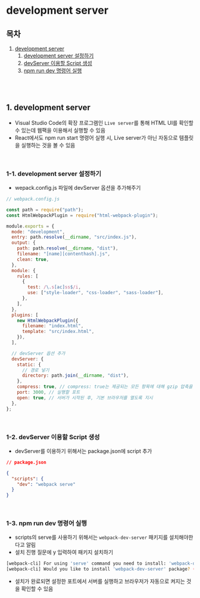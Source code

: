 # development server

## 목차

1. [development server](#1-development-server)
    1. [development server 설정하기](#1-1-development-server-설정하기)
    2. [devServer 이용할 Script 생성](#1-2-devserver-이용할-script-생성)
    3. [npm run dev 명령어 실행](#1-3-npm-run-dev-명령어-실행)

<br/>
<br/>

## 1. development server

- Visual Studio Code의 확장 프로그램인 `Live server`를 통해 HTML UI를 확인할 수 있는데 웹팩을 이용해서 실행할 수 있음
- React에서도 npm run start 명령어 실행 시, Live server가 아닌 자동으로 템플릿을 실행하는 것을 볼 수 있음

<br/>

### 1-1. development server 설정하기

- wepack.config.js 파일에 devServer 옵션을 추가해주기

```js
// webpack.config.js

const path = require("path");
const HtmlWebpackPlugin = require("html-webpack-plugin");

module.exports = {
  mode: "development",
  entry: path.resolve(__dirname, "src/index.js"),
  output: {
    path: path.resolve(__dirname, "dist"),
    filename: "[name][contenthash].js",
    clean: true,
  },
  module: {
    rules: [
      {
        test: /\.s[ac]ss$/i,
        use: ["style-loader", "css-loader", "sass-loader"],
      },
    ],
  },
  plugins: [
    new HtmlWebpackPlugin({
      filename: "index.html",
      template: "src/index.html",
    }),
  ],

  // devServer 옵션 추가
  devServer: {
    static: {
      // 경로 넣기
      directory: path.join(__dirname, "dist"),
    },
    compress: true, // compress: true는 제공되는 모든 항목에 대해 gzip 압축을 활성화함
    port: 3000, // 실행할 포트
    open: true, // 서버가 시작된 후, 기본 브라우저를 열도록 지시
  },
};
```

<br/>

### 1-2. devServer 이용할 Script 생성

- devServer를 이용하기 위해서는 package.json에 script 추가

```json
// package.json

{
  "scripts": {
    "dev": "webpack serve"
  }
}
```

<br/>

### 1-3. npm run dev 명령어 실행

- scripts의 serve를 사용하기 위해서는 `webpack-dev-server` 패키지를 설치해야한다고 알림
- 설치 진행 질문에 y 입력하여 패키지 설치하기

```bash
[webpack-cli] For using 'serve' command you need to install: 'webpack-dev-server' package.
[webpack-cli] Would you like to install 'webpack-dev-server' package? (That will run 'npm install -D webpack-dev-server') (Y/n) 
```

- 설치가 완료되면 설정한 포트에서 서버를 실행하고 브라우저가 자동으로 켜지는 것을 확인할 수 있음